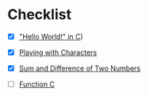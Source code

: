 # Checklist

- [X] ["Hello World!" in C](https://github.com/Onur-TURAN/HackerRank/tree/main/C/1_hello-world))
- [X] [Playing with Characters](https://github.com/Onur-TURAN/HackerRank/tree/main/C/2_playing-with-characters)
- [X] [Sum and Difference of Two Numbers](https://github.com/Onur-TURAN/HackerRank/tree/main/C/3_sum-and-difference)
- [ ] [Function C](https://github.com/Onur-TURAN/Hacakerrank/tree/main/C/4_function-c)



